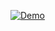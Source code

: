 [![Demo](https://img.youtube.com/vi/Q0a2EjySTME/0.jpg)](https://www.youtube.com/watch?v=Q0a2EjySTME)
